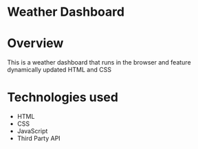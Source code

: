 # Weather Dashboard

# Overview
This is a weather dashboard that runs in the browser and feature dynamically updated HTML and CSS

# Technologies used
* HTML
* CSS
* JavaScript
* Third Party API